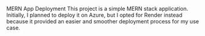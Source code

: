 MERN App Deployment
This project is a simple MERN stack application. Initially, I planned to deploy it on Azure, but I opted for Render instead because it provided an easier and smoother deployment process for my use case.


